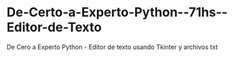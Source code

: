 # De-Certo-a-Experto-Python--71hs--Editor-de-Texto
De Cero a Experto Python - Editor de texto usando Tkinter y archivos txt
